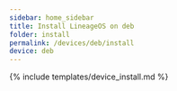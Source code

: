 ```yaml
---
sidebar: home_sidebar
title: Install LineageOS on deb
folder: install
permalink: /devices/deb/install
device: deb
---
```

{% include templates/device_install.md %}
